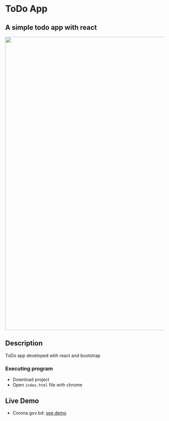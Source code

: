# ToDo App

## A simple todo app with react

<img src="[https://res.cloudinary.com/dl1sztvng/image/upload/v1723945471/eu9tqzrbrll3awvmh0dj.png" width="931](https://res.cloudinary.com/dl1sztvng/image/upload/v1724047475/pwoogfaqa64l2ts5cjqo.png)"/>

## Description

ToDo app developed wtih react and bootstrap

### Executing program

- Download project
- Open `index.html` file with chrome

## Live Demo

- Corona.gov.bd: [see demo](https://wali39.github.io/corona-web-clone/)

